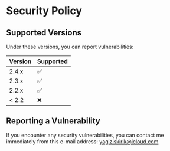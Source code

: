 # Security Policy

## Supported Versions

Under these versions, you can report vulnerabilities:

| Version | Supported          |
| ------- | ------------------ |
| 2.4.x   | :white_check_mark: |
| 2.3.x   | :white_check_mark: |
| 2.2.x   | :white_check_mark: |
| < 2.2   | :x:                |

## Reporting a Vulnerability

If you encounter any security vulnerabilities, you can contact me immediately from this e-mail address: yagiziskirik@icloud.com
